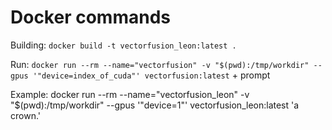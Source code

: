 # Docker commands

Building: ```docker build -t vectorfusion_leon:latest .```

Run: ```docker run --rm --name="vectorfusion" -v "$(pwd):/tmp/workdir" --gpus '"device=index_of_cuda"' vectorfusion:latest``` + prompt

Example: docker run --rm --name="vectorfusion_leon" -v "$(pwd):/tmp/workdir" --gpus '"device=1"' vectorfusion_leon:latest  'a crown.'
